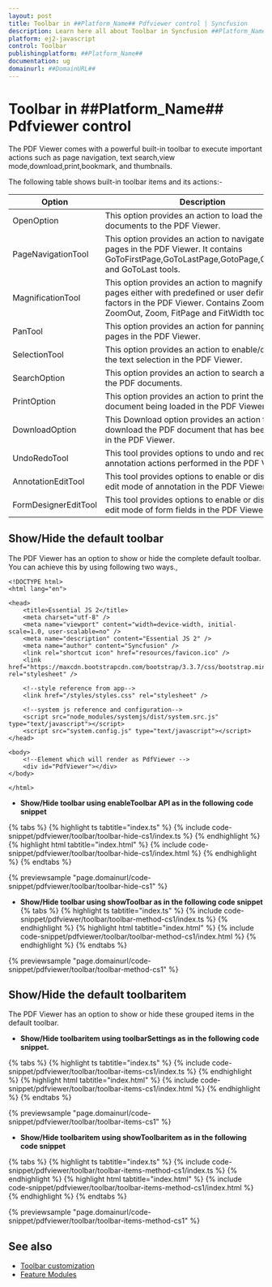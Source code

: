 ```yaml
---
layout: post
title: Toolbar in ##Platform_Name## Pdfviewer control | Syncfusion
description: Learn here all about Toolbar in Syncfusion ##Platform_Name## Pdfviewer control of Syncfusion Essential JS 2 and more.
platform: ej2-javascript
control: Toolbar 
publishingplatform: ##Platform_Name##
documentation: ug
domainurl: ##DomainURL##
---
```


# Toolbar in ##Platform_Name## Pdfviewer control

The PDF Viewer comes with a powerful built-in toolbar to execute important actions such as page navigation, text search,view mode,download,print,bookmark, and thumbnails.

The following table shows built-in toolbar items and its actions:-

| Option | Description |
|---|---|
| OpenOption | This option provides an action to load the PDF documents to the PDF Viewer.|
| PageNavigationTool | This option provides an action to navigate the pages in the PDF Viewer. It contains GoToFirstPage,GoToLastPage,GotoPage,GoToNext, and GoToLast tools.|
| MagnificationTool | This option provides an action to magnify the pages either with predefined or user defined zoom factors in the PDF Viewer. Contains ZoomIn, ZoomOut, Zoom, FitPage and FitWidth tools.|
| PanTool | This option provides an action for panning the pages in the PDF Viewer.|
| SelectionTool | This option provides an action to enable/disable the text selection in the PDF Viewer.|
| SearchOption | This option provides an action to search a word in the PDF documents.|
| PrintOption | This option provides an action to print the PDF document being loaded in the PDF Viewer.|
| DownloadOption |This Download option provides an action to download the PDF document that has been loaded in the PDF Viewer.|
| UndoRedoTool | This tool provides options to undo and redo the annotation actions performed in the PDF Viewer.|
| AnnotationEditTool | This tool provides options to enable or disable the edit mode of annotation in the PDF Viewer.|
| FormDesignerEditTool | This tool provides options to enable or disable the edit mode of form fields in the PDF Viewer.|

## Show/Hide the default toolbar

The PDF Viewer has an option to show or hide the complete default toolbar. You can achieve this by using following two ways.,

```
<!DOCTYPE html>
<html lang="en">

<head>
    <title>Essential JS 2</title>
    <meta charset="utf-8" />
    <meta name="viewport" content="width=device-width, initial-scale=1.0, user-scalable=no" />
    <meta name="description" content="Essential JS 2" />
    <meta name="author" content="Syncfusion" />
    <link rel="shortcut icon" href="resources/favicon.ico" />
    <link href="https://maxcdn.bootstrapcdn.com/bootstrap/3.3.7/css/bootstrap.min.css" rel="stylesheet" />

    <!--style reference from app-->
    <link href="/styles/styles.css" rel="stylesheet" />

    <!--system js reference and configuration-->
    <script src="node_modules/systemjs/dist/system.src.js" type="text/javascript"></script>
    <script src="system.config.js" type="text/javascript"></script>
</head>

<body>
    <!--Element which will render as PdfViewer -->
    <div id="PdfViewer"></div>
</body>

</html>
```

* **Show/Hide toolbar using enableToolbar API as in the following code snippet**

{% tabs %}
{% highlight ts tabtitle="index.ts" %}
{% include code-snippet/pdfviewer/toolbar/toolbar-hide-cs1/index.ts %}
{% endhighlight %}
{% highlight html tabtitle="index.html" %}
{% include code-snippet/pdfviewer/toolbar/toolbar-hide-cs1/index.html %}
{% endhighlight %}
{% endtabs %}
          
{% previewsample "page.domainurl/code-snippet/pdfviewer/toolbar/toolbar-hide-cs1" %}

* **Show/Hide toolbar using showToolbar as in the following code snippet**
{% tabs %}
{% highlight ts tabtitle="index.ts" %}
{% include code-snippet/pdfviewer/toolbar/toolbar-method-cs1/index.ts %}
{% endhighlight %}
{% highlight html tabtitle="index.html" %}
{% include code-snippet/pdfviewer/toolbar/toolbar-method-cs1/index.html %}
{% endhighlight %}
{% endtabs %}
          
{% previewsample "page.domainurl/code-snippet/pdfviewer/toolbar/toolbar-method-cs1" %}

## Show/Hide the default toolbaritem

The PDF Viewer has an option to show or hide these grouped items in the default toolbar.

* **Show/Hide toolbaritem using toolbarSettings as in the following code snippet.**

{% tabs %}
{% highlight ts tabtitle="index.ts" %}
{% include code-snippet/pdfviewer/toolbar/toolbar-items-cs1/index.ts %}
{% endhighlight %}
{% highlight html tabtitle="index.html" %}
{% include code-snippet/pdfviewer/toolbar/toolbar-items-cs1/index.html %}
{% endhighlight %}
{% endtabs %}
          
{% previewsample "page.domainurl/code-snippet/pdfviewer/toolbar/toolbar-items-cs1" %}

* **Show/Hide toolbaritem using showToolbaritem as in the following code snippet**

{% tabs %}
{% highlight ts tabtitle="index.ts" %}
{% include code-snippet/pdfviewer/toolbar/toolbar-items-method-cs1/index.ts %}
{% endhighlight %}
{% highlight html tabtitle="index.html" %}
{% include code-snippet/pdfviewer/toolbar/toolbar-items-method-cs1/index.html %}
{% endhighlight %}
{% endtabs %}
          
{% previewsample "page.domainurl/code-snippet/pdfviewer/toolbar/toolbar-items-method-cs1" %}

## See also

* [Toolbar customization](./how-to/toolbar-customization)
* [Feature Modules](./feature-module)